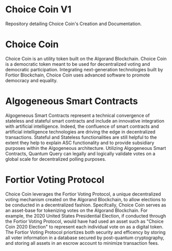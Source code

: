 # Choice Coin V1
Repository detailing Choice Coin's Creation and Documentation.

# Choice Coin
Choice Coin is an utility token built on the Algorand Blockchain. Choice Coin is a democratic token meant to be used for decentralized voting and democratic participation. Integrating next-generation technologies built by Fortior Blockchain, Choice Coin uses advanced software to promote democracy and equality. 

# Algogeneous Smart Contracts

Algogeneous Smart Contracts represent a technical convergence of stateless and stateful smart contracts and include an innovative integration with artificial intelligence. Indeed, the confluence of smart contracts and artificial intelligence technologies are driving the edge in decentralized transactions. Stateful and Stateless functionalities are still helpful to the extent they help to explain ASC functionality and to provide subsidiary purposes within the Algogeneous architecture. Utilizing Algogeneous Smart Contracts, Quantum Query can legally and logically validate votes on a global scale for decentralized polling purposes.

# Fortior Voting Protocol

Choice Coin leverages the Fortior Voting Protocol, a unique decentralized voting mechanism created on the Algorand Blockchain, to allow elections to be conducted in a decentralized fashion. Specifcally, Choice Coin serves as an asset-base for tokenizing votes on the Algorand Blockchain. For example, the 2020 United States Presidential Election, if conducted through the Fortior Voting Protocol, would have had used an asset such as "Choice Coin 2020 Election" to represent each individual vote on as a digital token. The Fortior Voting Protocol priortizes both security and efficency by storing all voter information in a database secured by post-quantum cryptography, and storing all assets in an escrow account to minimize transaction fees.

